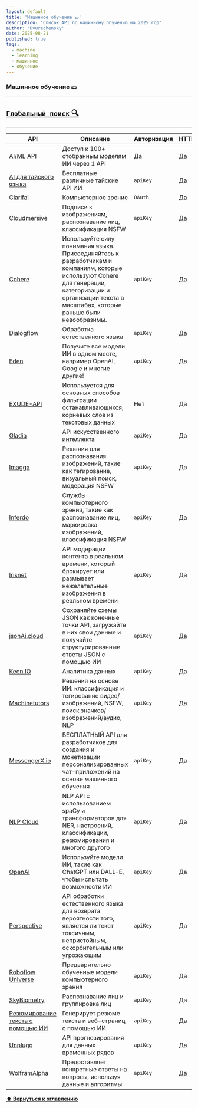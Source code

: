 ```yaml
---
layout: default
title: 'Машинное обучение 💷'
description: 'Список API по машинному обучению на 2025 год'
author: 'Dvurechensky'
date: 2025-08-21
published: true
tags:
  - machine
  - learning
  - машинное
  - обучение
---
```


### Машинное обучение 💷

---

## [`Глобальный поиск` 🔍](../search.md)

---

| API                                                                               | Описание                                                                                                                                                                                                  | Авторизация | HTTPS | CORS       |
| --------------------------------------------------------------------------------- | --------------------------------------------------------------------------------------------------------------------------------------------------------------------------------------------------------- | ----------- | ----- | ---------- |
| [AI/ML API](https://aimlapi.com)                                                  | Доступ к 100+ отобранным моделям ИИ через 1 API                                                                                                                                                           | Да          | Да    | Да         |
| [AI для тайского языка](https://aiforthai.in.th/index.php)                        | Бесплатные различные тайские API ИИ                                                                                                                                                                       | `apiKey`    | Да    | Да         |
| [Clarifai](https://docs.clarifai.com/api-guide/api-overview)                      | Компьютерное зрение                                                                                                                                                                                       | `OAuth`     | Да    | Неизвестно |
| [Cloudmersive](https://www.cloudmersive.com/image-recognition-and-processing-api) | Подписи к изображениям, распознавание лиц, классификация NSFW                                                                                                                                             | `apiKey`    | Да    | Да         |
| [Cohere](https://docs.cohere.ai/)                                                 | Используйте силу понимания языка. Присоединяйтесь к разработчикам и компаниям, которые используют Cohere для генерации, категоризации и организации текста в масштабах, которые раньше были невообразимы. | `apiKey`    | Да    | Да         |
| [Dialogflow](https://cloud.google.com/dialogflow/docs/)                           | Обработка естественного языка                                                                                                                                                                             | `apiKey`    | Да    | Неизвестно |
| [Eden](https://www.edenai.co/)                                                    | Получите все модели ИИ в одном месте, например OpenAI, Google и многие другие!                                                                                                                            | `apiKey`    | Да    | Да         |
| [EXUDE-API](http://uttesh.com/exude-api/)                                         | Используется для основных способов фильтрации останавливающихся, корневых слов из текстовых данных                                                                                                        | Нет         | Да    | Да         |
| [Gladia](https://docs.gladia.io)                                                  | API искусственного интеллекта                                                                                                                                                                             | `apiKey`    | Да    | Нет        |
| [Imagga](https://imagga.com/)                                                     | Решения для распознавания изображений, такие как тегирование, визуальный поиск, модерация NSFW                                                                                                            | `apiKey`    | Да    | Неизвестно |
| [Inferdo](https://rapidapi.com/user/inferdo)                                      | Службы компьютерного зрения, такие как распознавание лиц, маркировка изображений, классификация NSFW                                                                                                      | `apiKey`    | Да    | Неизвестно |
| [Irisnet](https://irisnet.de/api/)                                                | API модерации контента в реальном времени, который блокирует или размывает нежелательные изображения в реальном времени                                                                                   | `apiKey`    | Да    | Да         |
| [jsonAi.cloud](https://jsonai.cloud)                                              | Сохраняйте схемы JSON как конечные точки API, загружайте в них свои данные и получайте структурированные ответы JSON с помощью ИИ                                                                         | `apiKey`    | Да    | Неизвестно |
| [Keen IO](https://keen.io/)                                                       | Аналитика данных                                                                                                                                                                                          | `apiKey`    | Да    | Неизвестно |
| [Machinetutors](https://machinetutors.com/api/)                                   | Решения на основе ИИ: классификация и тегирование видео/изображений, NSFW, поиск значков/изображений/аудио, NLP                                                                                           | `apiKey`    | Да    | Да         |
| [MessengerX.io](https://messengerx.rtfd.io)                                       | БЕСПЛАТНЫЙ API для разработчиков для создания и монетизации персонализированных чат-приложений на основе машинного обучения                                                                               | `apiKey`    | Да    | Да         |
| [NLP Cloud](https://nlpcloud.io)                                                  | NLP API с использованием spaCy и трансформаторов для NER, настроений, классификации, резюмирования и многого другого                                                                                      | `apiKey`    | Да    | Неизвестно |
| [OpenAI](https://openai.com/index/openai-api)                                     | Используйте модели ИИ, такие как ChatGPT или DALL-E, чтобы испытать возможности ИИ                                                                                                                        | `apiKey`    | Да    | Да         |
| [Perspective](https://perspectiveapi.com)                                         | API обработки естественного языка для возврата вероятности того, является ли текст токсичным, непристойным, оскорбительным или угрожающим                                                                 | `apiKey`    | Да    | Неизвестно |
| [Roboflow Universe](https://universe.roboflow.com)                                | Предварительно обученные модели компьютерного зрения                                                                                                                                                      | `apiKey`    | Да    | Да         |
| [SkyBiometry](https://skybiometry.com/documentation/)                             | Распознавание лиц и группировка лиц                                                                                                                                                                       | `apiKey`    | Да    | Неизвестно |
| [Резюмирование текста с помощью ИИ](https://apyhub.com/utility/ai-summarize)      | Генерирует резюме текста и веб-страниц с помощью ИИ                                                                                                                                                       | `apiKey`    | Да    | Да         |
| [Unplugg](https://unplu.gg/test_api.html)                                         | API прогнозирования для данных временных рядов                                                                                                                                                            | `apiKey`    | Да    | Неизвестно |
| [WolframAlpha](https://products.wolframalpha.com/api/)                            | Предоставляет конкретные ответы на вопросы, используя данные и алгоритмы                                                                                                                                  | `apiKey`    | Да    | Неизвестно |

**[⬆ Вернуться к оглавлению](../index.md)**
